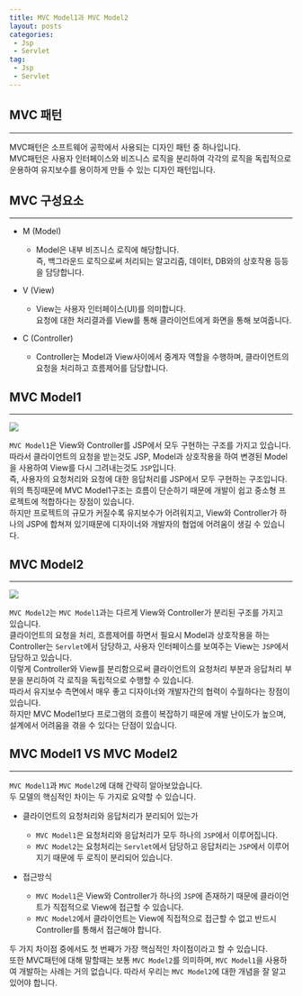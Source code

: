 ```yaml
---
title: MVC Model1과 MVC Model2
layout: posts
categories:
 - Jsp
 - Servlet
tag:
 - Jsp
 - Servlet
---
```


## __MVC 패턴__
---
MVC패턴은 소프트웨어 공학에서 사용되는 디자인 패턴 중 하나입니다.<br>
MVC패턴은 사용자 인터페이스와 비즈니스 로직을 분리하여 각각의 로직을 독립적으로 운용하여 유지보수를 용이하게 만들 수 있는 디자인 패턴입니다.<br>

## __MVC 구성요소__
---
- M (Model)
    - Model은 내부 비즈니스 로직에 해당합니다.<br> 즉, 백그라운드 로직으로써 처리되는 알고리즘, 데이터, DB와의 상호작용 등등을 담당합니다.

- V (View)
    - View는 사용자 인터페이스(UI)를 의미합니다.<br> 요청에 대한 처리결과를 View를 통해 클라이언트에게 화면을 통해 보여줍니다.

- C (Controller)
    - Controller는 Model과 View사이에서 중계자 역할을 수행하며, 클라이언트의 요청을 처리하고 흐름제어를 담당합니다.

## __MVC Model1__
---

<img src="https://user-images.githubusercontent.com/67519366/100100789-b28c8580-2ea4-11eb-93c5-12db1b5a5ed1.PNG">

`MVC Model1`은 View와 Controller를 JSP에서 모두 구현하는 구조를 가지고 있습니다.<br>
따라서 클라이언트의 요청을 받는것도 JSP, Model과 상호작용을 하여 변경된 Model을 사용하여 View를 다시 그려내는것도 `JSP`입니다.<br>
즉, 사용자의 요청처리와 요청에 대한 응답처리를 JSP에서 모두 구현하는 구조입니다.<br>
위의 특징때문에 MVC Model1구조는 흐름이 단순하기 때문에 개발이 쉽고 중소형 프로젝트에 적합하다는 장점이 있습니다.<br>
하지만 프로젝트의 규모가 커질수록 유지보수가 어려워지고, View와 Controller가 하나의 JSP에 합쳐져 있기때문에 디자이너와 개발자의 협업에 어려움이 생길 수 있습니다.<br>

## __MVC Model2__
---

<img src="https://user-images.githubusercontent.com/67519366/100101189-43636100-2ea5-11eb-8bfd-1a63e145f22c.PNG">

`MVC Model2`는 `MVC Model1`과는 다르게 View와 Controller가 분리된 구조를 가지고 있습니다.<br>
클라이언트의 요청을 처리, 흐름제어를 하면서 필요시 Model과 상호작용을 하는 Controller는 `Servlet`에서 담당하고, 사용자 인터페이스를 보여주는 View는 `JSP`에서 담당하고 있습니다.<br>
이렇게 Controller와 View를 분리함으로써 클라이언트의 요청처리 부분과 응답처리 부분을 분리하여 각 로직을 독립적으로 수행할 수 있습니다.<br>
따라서 유지보수 측면에서 매우 좋고 디자이너와 개발자간의 협력이 수월하다는 장점이 있습니다.<br>
하지만 MVC Model1보다 프로그램의 흐름이 복잡하기 때문에 개발 난이도가 높으며, 설계에서 어려움을 겪을 수 있다는 단점이 있습니다.

## __MVC Model1 VS MVC Model2__
---
`MVC Model1`과 `MVC Model2`에 대해 간략히 알아보았습니다.<br>
두 모델의 핵심적인 차이는 두 가지로 요약할 수 있습니다.<br>

- 클라이언트의 요청처리와 응답처리가 분리되어 있는가
    - `MVC Model1`은 요청처리와 응답처리가 모두 하나의 `JSP`에서 이루어집니다.
    - `MVC Model2`는 요청처리는 `Servlet`에서 담당하고 응답처리는 `JSP`에서 이루어지기 때문에 두 로직이 분리되어 있습니다.

- 접근방식
    - `MVC Model1`은 View와 Controller가 하나의 `JSP`에 존재하기 때문에 클라이언트가 직접적으로 View에 접근할 수 있습니다.
    - `MVC Model2`에서 클라이언트는 View에 직접적으로 접근할 수 없고 반드시 Controller를 통해서 접근해야 합니다.

두 가지 차이점 중에서도 첫 번째가 가장 핵심적인 차이점이라고 할 수 있습니다.<br>
또한 MVC패턴에 대해 말할때는 보통 `MVC Model2`를 의미하며, `MVC Model1`을 사용하여 개발하는 사례는 거의 없습니다.
따라서 우리는 `MVC Model2`에 대한 개념을 잘 알고있어야 합니다.
